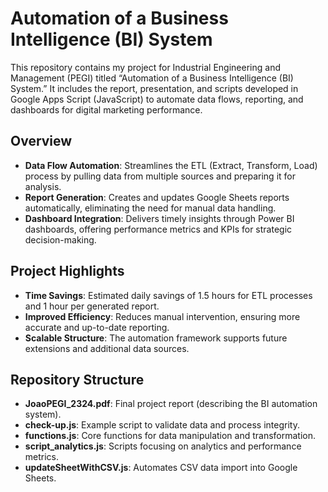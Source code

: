 # Automation of a Business Intelligence (BI) System

This repository contains my project for Industrial Engineering and Management (PEGI) titled “Automation of a Business Intelligence (BI) System.” It includes the report, presentation, and scripts developed in Google Apps Script (JavaScript) to automate data flows, reporting, and dashboards for digital marketing performance.

## Overview
- **Data Flow Automation**: Streamlines the ETL (Extract, Transform, Load) process by pulling data from multiple sources and preparing it for analysis.
- **Report Generation**: Creates and updates Google Sheets reports automatically, eliminating the need for manual data handling.
- **Dashboard Integration**: Delivers timely insights through Power BI dashboards, offering performance metrics and KPIs for strategic decision-making.

## Project Highlights
- **Time Savings**: Estimated daily savings of 1.5 hours for ETL processes and 1 hour per generated report.
- **Improved Efficiency**: Reduces manual intervention, ensuring more accurate and up-to-date reporting.
- **Scalable Structure**: The automation framework supports future extensions and additional data sources.

## Repository Structure
- **JoaoPEGI_2324.pdf**: Final project report (describing the BI automation system).
- **check-up.js**: Example script to validate data and process integrity.
- **functions.js**: Core functions for data manipulation and transformation.
- **script_analytics.js**: Scripts focusing on analytics and performance metrics.
- **updateSheetWithCSV.js**: Automates CSV data import into Google Sheets.
